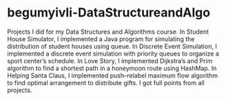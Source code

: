 # begumyivli-DataStructureandAlgo
Projects I did for my Data Structures and Algorithms course.
In Student House Simulator, I implemented a Java program for simulating the distribution of student houses using queue.
In Discrete Event Simulation, I implemented a discrete event simulation with priority queues to organize a sport center’s schedule.
In Love Story, I implemented Dijkstra’s and Prim algorithm to find a shortest path in a honeymoon route using HashMap.
In Helping Santa Claus, I implemented push–relabel maximum flow algorithm to find optimal arrangement to distribute gifts.
I got full points from all projects.
